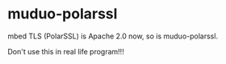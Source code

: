muduo-polarssl
==============

mbed TLS (PolarSSL) is Apache 2.0 now, so is muduo-polarssl.

Don't use this in real life program!!!
